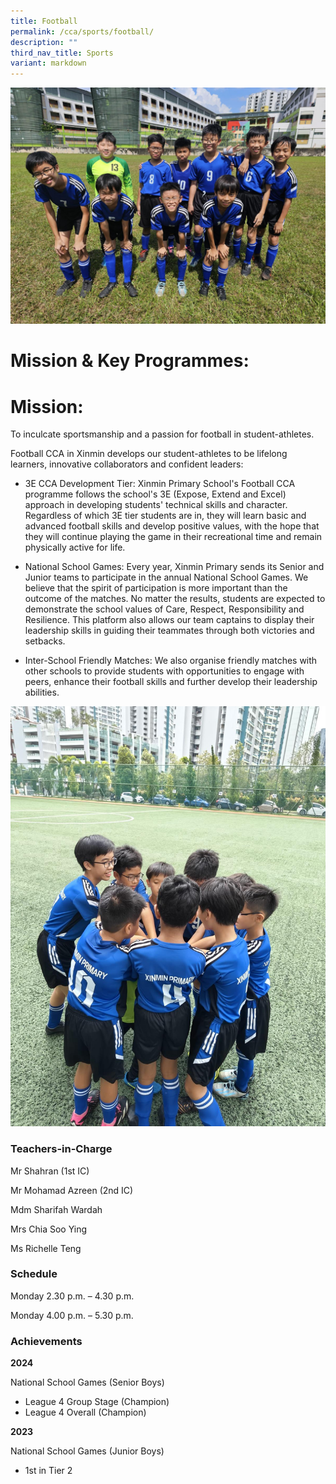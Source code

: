```yaml
---
title: Football
permalink: /cca/sports/football/
description: ""
third_nav_title: Sports
variant: markdown
---
```


![](/images/WhatsApp_Image_2024_02_22_at_4_43_07_PM__2_.jpg)
# **Mission & Key Programmes:**

# **Mission:**

To inculcate sportsmanship and a passion for football in student-athletes.

Football CCA in Xinmin develops our student-athletes to be lifelong learners, innovative collaborators and confident leaders:

* 3E CCA Development Tier: Xinmin Primary School's Football CCA programme follows the school's 3E (Expose, Extend and Excel) approach in developing students' technical skills and character. Regardless of which 3E tier students are in, they will learn basic and advanced football skills and develop positive values, with the hope that they will continue playing the game in their recreational time and remain physically active for life.

* National School Games: Every year, Xinmin Primary sends its Senior and Junior teams to participate in the annual National School Games. We believe that the spirit of participation is more important than the outcome of the matches. No matter the results, students are expected to demonstrate the school values of Care, Respect, Responsibility and Resilience. This platform also allows our team captains to display their leadership skills in guiding their teammates through both victories and setbacks.

* Inter-School Friendly Matches: We also organise friendly matches with other schools to provide students with opportunities to engage with peers, enhance their football skills and further develop their leadership abilities.

![](/images/WhatsApp_Image_2024_02_22_at_4_43_08_PM__5_.jpg)

### Teachers-in-Charge

Mr Shahran (1st IC)

Mr Mohamad Azreen (2nd IC)

Mdm Sharifah Wardah

Mrs Chia Soo Ying

Ms Richelle Teng

### Schedule

Monday 2.30 p.m. – 4.30 p.m.

Monday 4.00 p.m. – 5.30 p.m.

### Achievements

**2024**

National School Games (Senior Boys) 

* League 4 Group Stage (Champion)
* League 4 Overall (Champion)


**2023**

National School Games (Junior Boys) 

* 1st in Tier 2